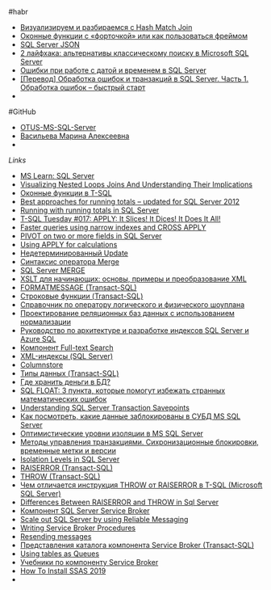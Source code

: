 #habr 
- [Визуализируем и разбираемся с Hash Match Join](https://habr.com/ru/companies/otus/articles/459314/)
- [Оконные функции с «форточкой» или как пользоваться фреймом](https://habr.com/ru/companies/otus/articles/490296/)
- [SQL Server JSON](https://habr.com/ru/articles/343062/)
- [2 лайфхака: альтернативы классическому поиску в Microsoft SQL Server](https://habr.com/ru/companies/microsoft/articles/470139/)
- [Ошибки при работе с датой и временем в SQL Server](https://habr.com/ru/companies/otus/articles/487774/)
- [[Перевод] Обработка ошибок и транзакций в SQL Server. Часть 1. Обработка ошибок – быстрый старт](https://habr.com/ru/articles/358936/)
- 

#GitHub 
- [OTUS-MS-SQL-Server](https://github.com/OTUS-MS-SQL-Server)
- [Васильева Марина Алексеевна](https://github.com/MarinaPaley)
- 

*Links*
- [MS Learn: SQL Server](https://learn.microsoft.com/ru-ru/sql/sql-server/?view=sql-server-ver17)
- [Visualizing Nested Loops Joins And Understanding Their Implications](https://bertwagner.com/posts/visualizing-nested-loops-joins-and-understanding-their-implications/)
- [Оконные функции в T-SQL](https://info-comp.ru/obucheniest/649-over-in-t-sql.html)
- [Best approaches for running totals – updated for SQL Server 2012](https://sqlperformance.com/2012/07/t-sql-queries/running-totals)
- [Running with running totals in SQL Server](https://www.sqlshack.com/running-running-totals-sql-server/)
- [T-SQL Tuesday #017: APPLY: It Slices! It Dices! It Does It All!](https://bradsruminations.blogspot.com/2011/04/t-sql-tuesday-017-it-slices-it-dices-it.html?showComment=1550908913055)
- [Faster queries using narrow indexes and CROSS APPLY](https://www.brentozar.com/archive/2015/06/faster-queries-using-narrow-indexes-and-cross-apply/)
- [PIVOT on two or more fields in SQL Server](https://learn.microsoft.com/ru-ru/archive/blogs/kenobonn/pivot-on-two-or-more-fields-in-sql-server)
- [Using APPLY for calculations](https://kendralittle.com/2011/03/29/crossapplycolumn/)
- [Недетерминированный Update](https://otus.ru/nest/post/835/)
- [Синтаксис оператора Merge](https://otus.ru/nest/post/814/)
- [SQL Server MERGE](https://www.sqlservertutorial.net/sql-server-basics/sql-server-merge/)
- [XSLT для начинающих: основы, примеры и преобразование XML](https://sky.pro/wiki/javascript/xslt-dlya-nachinayushih-osnovy-primery-i-preobrazovanie-xml/)
- [FORMATMESSAGE (Transact-SQL)](https://learn.microsoft.com/ru-ru/sql/t-sql/functions/formatmessage-transact-sql?view=sql-server-ver15)
- [Строковые функции (Transact-SQL)](https://learn.microsoft.com/ru-ru/sql/t-sql/functions/string-functions-transact-sql?view=sql-server-ver15)
- [Справочник по оператору логического и физического шоуплана](https://learn.microsoft.com/ru-ru/sql/relational-databases/showplan-logical-and-physical-operators-reference?view=sql-server-ver15&viewFallbackFrom=sql-server-ver17)
- [Проектирование реляционных баз данных с использованием нормализации](https://citforum.ru/database/osbd/glava_23.shtml)
- [Руководство по архитектуре и разработке индексов SQL Server и Azure SQL](https://learn.microsoft.com/ru-ru/sql/relational-databases/sql-server-index-design-guide?view=sql-server-ver15)
- [Компонент Full-text Search](https://learn.microsoft.com/ru-ru/sql/relational-databases/search/full-text-search?view=sql-server-ver15)
- [XML-индексы (SQL Server)](https://learn.microsoft.com/ru-ru/sql/relational-databases/xml/xml-indexes-sql-server?view=sql-server-2017)
- [Columnstore](https://www.nikoport.com/columnstore/)
- [Типы данных (Transact-SQL)](https://learn.microsoft.com/ru-ru/sql/t-sql/data-types/data-types-transact-sql?view=sql-server-ver15)
- [Где хранить деньги в БД?](https://otus.ru/nest/post/510/)
- [SQL FLOAT: 3 пункта, которые помогут избежать странных математических ошибок](https://www.sql-ex.ru/blogs/?/SQL_FLOAT_3_punkta,_kotorye_pomogut_izbeZhat_strannyh_matematicheskih_oshibok.html)
- [Understanding SQL Server Transaction Savepoints](https://www.mssqltips.com/sqlservertip/5538/understanding-sql-server-transaction-savepoints/)
- [Как посмотреть, какие данные заблокированы в СУБД MS SQL Server](https://infostart.ru/1c/articles/707333/)
- [Оптимистические уровни изоляции в MS SQL Server](https://infostart.ru/1c/articles/708848/)
- [Методы управления транзакциями. Сихронизационные блокировки, временные метки и версии](https://citforum.ru/database/advanced_intro/39.shtml)
- [Isolation Levels in SQL Server](https://www.brentozar.com/isolation-levels-sql-server/)
- [RAISERROR (Transact-SQL)](https://learn.microsoft.com/ru-ru/sql/t-sql/language-elements/raiserror-transact-sql?view=sql-server-ver15)
- [THROW (Transact-SQL)](https://learn.microsoft.com/ru-ru/sql/t-sql/language-elements/throw-transact-sql?view=sql-server-ver15)
- [Чем отличается инструкция THROW от RAISERROR в T-SQL (Microsoft SQL Server)](https://info-comp.ru/differences-between-throw-and-raiserror-in-t-sql)
- [Differences Between RAISERROR and THROW in Sql Server](https://sqlhints.com/2013/06/30/differences-between-raiserror-and-throw-in-sql-server/)
- [Компонент SQL Server Service Broker](https://learn.microsoft.com/ru-ru/previous-versions/sql/sql-server-2008-r2/bb522893%28v%3dsql.105%29)
- [Scale out SQL Server by using Reliable Messaging](https://rusanu.com/2011/06/01/scale-out-sql-server-by-using-reliable-messaging/)
- [Writing Service Broker Procedures](https://rusanu.com/2006/10/16/writing-service-broker-procedures/)
- [Resending messages](https://rusanu.com/2007/12/03/resending-messages/)
- [Представления каталога компонента Service Broker (Transact-SQL)](https://learn.microsoft.com/ru-ru/sql/relational-databases/system-catalog-views/service-broker-catalog-views-transact-sql?view=sql-server-2017)
- [Using tables as Queues](https://rusanu.com/2010/03/26/using-tables-as-queues/)
- [Учебники по компоненту Service Broker](https://learn.microsoft.com/ru-ru/previous-versions/sql/sql-server-2008-r2/bb839489(v=sql.105))
- [How To Install SSAS 2019](https://www.mssqltips.com/sqlservertip/6637/how-to-install-ssas-2019/)
- 